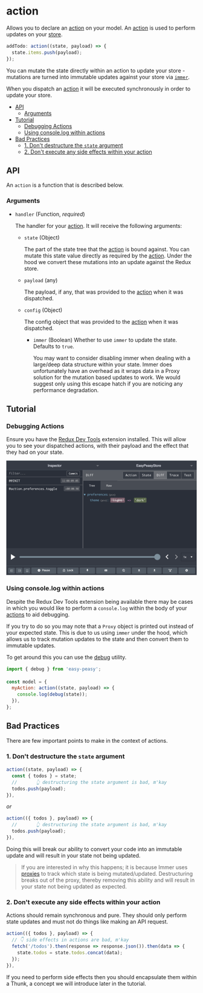 # action

Allows you to declare an [action](/docs/api/action.html) on your model. An
[action](/docs/api/action.html) is used to perform updates on your
[store](/docs/api/store.html).

```javascript
addTodo: action((state, payload) => {
  state.items.push(payload);
});
```

You can mutate the state directly within an action to update your store -
mutations are turned into immutable updates against your store via
[`immer`](https://immerjs.github.io/immer/docs/introduction).

When you dispatch an [action](/docs/api/action.html) it will be executed
synchronously in order to update your store.

- [API](#api)
  - [Arguments](#arguments)
- [Tutorial](#tutorial)
  - [Debugging Actions](#debugging-actions)
  - [Using console.log within actions](#using-consolelog-within-actions)
- [Bad Practices](#bad-practices)
  - [1. Don't destructure the `state` argument](#1-dont-destructure-the-state-argument)
  - [2. Don't execute any side effects within your action](#2-dont-execute-any-side-effects-within-your-action)

## API

An `action` is a function that is described below.

### Arguments

- `handler` (Function, _required_)

  The handler for your [action](/docs/api/action.html). It will receive the
  following arguments:

  - `state` (Object)

    The part of the state tree that the [action](/docs/api/action.html) is bound
    against. You can mutate this state value directly as required by the
    [action](/docs/api/action.html). Under the hood we convert these mutations
    into an update against the Redux store.

  - `payload` (any)

    The payload, if any, that was provided to the
    [action](/docs/api/action.html) when it was dispatched.
  
  - `config` (Object)

    The config object that was provided to the
    [action](/docs/api/action.html) when it was dispatched. 
    - `immer` (Boolean)
      Whether to use `immer` to update the state. Defaults to `true`.
      
      You may want to consider disabling immer when dealing with a large/deep data structure within your state. Immer does unfortunately have an overhead as it wraps data in a Proxy solution for the mutation based updates to work. We would suggest only using this escape hatch if you are noticing any performance degradation.

## Tutorial

### Debugging Actions

Ensure you have the
[Redux Dev Tools](https://github.com/zalmoxisus/redux-devtools-extension)
extension installed. This will allow you to see your dispatched actions, with
their payload and the effect that they had on your state.

<img src="../../assets/devtools-action.png" />

### Using console.log within actions

Despite the Redux Dev Tools extension being available there may be cases in
which you would like to perform a `console.log` within the body of your
[actions](/docs/api/action.html) to aid debugging.

If you try to do so you may note that a `Proxy` object is printed out instead of
your expected state. This is due to us using `immer` under the hood, which
allows us to track mutation updates to the state and then convert them to
immutable updates.

To get around this you can use the [debug](/docs/api/debug.html) utility.

```javascript
import { debug } from 'easy-peasy';

const model = {
  myAction: action((state, payload) => {
    console.log(debug(state));
  }),
};
```

## Bad Practices

There are few important points to make in the context of actions.

### 1. Don't destructure the `state` argument

```javascript
action((state, payload) => {
  const { todos } = state;
  //       👆 destructuring the state argument is bad, m'kay
  todos.push(payload);
}),
```

_or_

```javascript
action(({ todos }, payload) => {
  //       👆 destructuring the state argument is bad, m'kay
  todos.push(payload);
}),
```

Doing this will break our ability to convert your code into an immutable update
and will result in your state not being updated.

> If you are interested in why this happens; it is because Immer uses
> [proxies](https://developer.mozilla.org/en-US/docs/Web/JavaScript/Reference/Global_Objects/Proxy)
> to track which state is being mutated/updated. Destructuring breaks out of the
> proxy, thereby removing this ability and will result in your state not being
> updated as expected.

### 2. Don't execute any side effects within your action

Actions should remain synchronous and pure. They should only perform state
updates and must not do things like making an API request.

```javascript
action(({ todos }, payload) => {
  // 👇 side effects in actions are bad, m'kay
  fetch('/todos').then(response => response.json()).then(data => {
    state.todos = state.todos.concat(data);
  });
}),
```

If you need to perform side effects then you should encapsulate them within a
Thunk, a concept we will introduce later in the tutorial.
